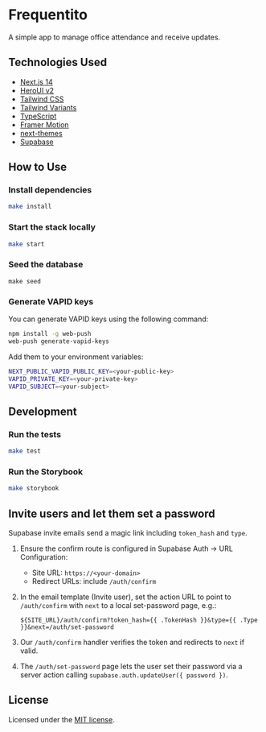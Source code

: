 # Frequentito

A simple app to manage office attendance and receive updates.

## Technologies Used

- [Next.js 14](https://nextjs.org/docs/getting-started)
- [HeroUI v2](https://heroui.com/)
- [Tailwind CSS](https://tailwindcss.com/)
- [Tailwind Variants](https://tailwind-variants.org)
- [TypeScript](https://www.typescriptlang.org/)
- [Framer Motion](https://www.framer.com/motion/)
- [next-themes](https://github.com/pacocoursey/next-themes)
- [Supabase](https://supabase.com/)

## How to Use

### Install dependencies

```bash
make install
```

### Start the stack locally

```bash
make start
```

### Seed the database
```shell
make seed
```

### Generate VAPID keys

You can generate VAPID keys using the following command:

```bash
npm install -g web-push
web-push generate-vapid-keys
```
Add them to your environment variables:

```bash
NEXT_PUBLIC_VAPID_PUBLIC_KEY=<your-public-key>
VAPID_PRIVATE_KEY=<your-private-key>
VAPID_SUBJECT=<your-subject>
```

## Development

### Run the tests

```bash
make test
```

### Run the Storybook

```bash
make storybook
```

## Invite users and let them set a password

Supabase invite emails send a magic link including `token_hash` and `type`.

1. Ensure the confirm route is configured in Supabase Auth → URL Configuration:
	- Site URL: `https://<your-domain>`
	- Redirect URLs: include `/auth/confirm`
2. In the email template (Invite user), set the action URL to point to `/auth/confirm` with `next` to a local set-password page, e.g.:

	`${SITE_URL}/auth/confirm?token_hash={{ .TokenHash }}&type={{ .Type }}&next=/auth/set-password`

3. Our `/auth/confirm` handler verifies the token and redirects to `next` if valid.
4. The `/auth/set-password` page lets the user set their password via a server action calling `supabase.auth.updateUser({ password })`.

## License

Licensed under the [MIT license](./LICENSE).
